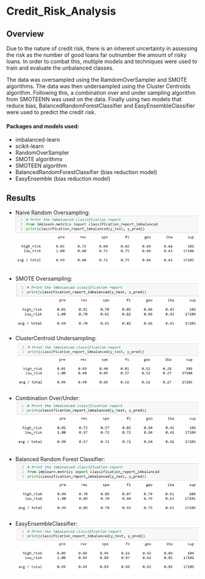 # Credit_Risk_Analysis

## Overview

Due to the nature of credit risk, there is an inherent uncertainty in assessing the risk as the number of good loans far outnumber the amount of risky loans. In order to combat this, multiple models and techniques were used to train and evaluate the unbalanced classes. 

The data was oversampled using the RamdomOverSampler and SMOTE algorithms. The data was then undersampled using the Cluster Centroids algorithm. Following this, a combination over and under sampling algorithm from SMOTEENN was used on the data. Finally using two models that reduce bias, BalancedRandomForestClassifier and EasyEnsembleClassifier were used to predict the credit risk. 

#### Packages and models used:

* imbalanced-learn
* scikit-learn
* RandomOverSampler
* SMOTE algorithms
* SMOTEEN algorithm
* BalancedRandomForestClassifier (bias reduction model)
* EasyEnsemble (bias reduction model)

## Results

* Naive Random Oversampling:
![naive random oversampling](/Resources/naive_oversample.png)

* SMOTE Oversampling:
![smote oversample](/Resources/smote_oversampling.png)

* ClusterCentroid Undersampling:
![cluster undersampleing](/Resources/undersampling.png)

* Combination Over/Under:
![combination](/Resources/combination_sampling.png)

* Balanced Random Forest Classifier:
![balancedramdonforest](/Resources/balanced_random_forest.png)


* EasyEnsembleClassifier:
![easyemsemble](/Resources/easy_ensemble.png)